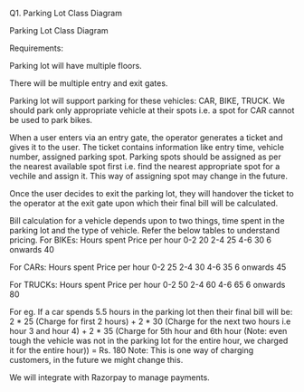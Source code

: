 Q1. Parking Lot Class Diagram

Parking Lot Class Diagram

Requirements:

Parking lot will have multiple floors.

There will be multiple entry and exit gates.

Parking lot will support parking for these vehicles: CAR, BIKE, TRUCK. We should park only appropriate vehicle at their spots i.e. a spot for CAR cannot be used to park bikes.

When a user enters via an entry gate, the operator generates a ticket and gives it to the user. The ticket contains information like entry time, vehicle number, assigned parking spot. Parking spots should be assigned as per the nearest available spot first i.e. find the nearest appropriate spot for a vechile and assign it. This way of assigning spot may change in the future.

Once the user decides to exit the parking lot, they will handover the ticket to the operator at the exit gate upon which their final bill will be calculated.

Bill calculation for a vehicle depends upon to two things, time spent in the parking lot and the type of vehicle. Refer the below tables to understand pricing. For BIKEs: Hours spent Price per hour 0-2 20 2-4 25 4-6 30 6 onwards 40

For CARs: Hours spent Price per hour 0-2 25 2-4 30 4-6 35 6 onwards 45

For TRUCKs: Hours spent Price per hour 0-2 50 2-4 60 4-6 65 6 onwards 80

For eg. If a car spends 5.5 hours in the parking lot then their final bill will be: 2 * 25 (Charge for first 2 hours) + 2 * 30 (Charge for the next two hours i.e hour 3 and hour 4) + 2 * 35 (Charge for 5th hour and 6th hour (Note: even tough the vehicle was not in the parking lot for the entire hour, we charged it for the entire hour)) = Rs. 180 Note: This is one way of charging customers, in the future we might change this.

We will integrate with Razorpay to manage payments.